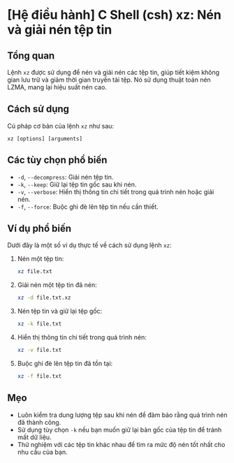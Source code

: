 # [Hệ điều hành] C Shell (csh) xz: Nén và giải nén tệp tin

## Tổng quan
Lệnh `xz` được sử dụng để nén và giải nén các tệp tin, giúp tiết kiệm không gian lưu trữ và giảm thời gian truyền tải tệp. Nó sử dụng thuật toán nén LZMA, mang lại hiệu suất nén cao.

## Cách sử dụng
Cú pháp cơ bản của lệnh `xz` như sau:
```
xz [options] [arguments]
```

## Các tùy chọn phổ biến
- `-d`, `--decompress`: Giải nén tệp tin.
- `-k`, `--keep`: Giữ lại tệp tin gốc sau khi nén.
- `-v`, `--verbose`: Hiển thị thông tin chi tiết trong quá trình nén hoặc giải nén.
- `-f`, `--force`: Buộc ghi đè lên tệp tin nếu cần thiết.

## Ví dụ phổ biến
Dưới đây là một số ví dụ thực tế về cách sử dụng lệnh `xz`:

1. Nén một tệp tin:
   ```bash
   xz file.txt
   ```

2. Giải nén một tệp tin đã nén:
   ```bash
   xz -d file.txt.xz
   ```

3. Nén tệp tin và giữ lại tệp gốc:
   ```bash
   xz -k file.txt
   ```

4. Hiển thị thông tin chi tiết trong quá trình nén:
   ```bash
   xz -v file.txt
   ```

5. Buộc ghi đè lên tệp tin đã tồn tại:
   ```bash
   xz -f file.txt
   ```

## Mẹo
- Luôn kiểm tra dung lượng tệp sau khi nén để đảm bảo rằng quá trình nén đã thành công.
- Sử dụng tùy chọn `-k` nếu bạn muốn giữ lại bản gốc của tệp tin để tránh mất dữ liệu.
- Thử nghiệm với các tệp tin khác nhau để tìm ra mức độ nén tốt nhất cho nhu cầu của bạn.